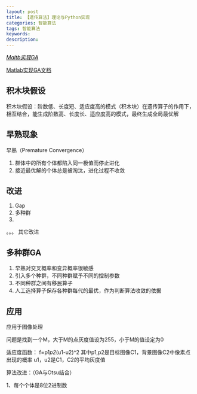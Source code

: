 ```yaml
---
layout: post
title: 【遗传算法】理论与Python实现
categories: 智能算法
tags: 智能算法
keywords:
description:
---
```


<a href='https://github.com/guofei9987/genetic-algorithm-Matlab'><i class="fa fa-github fa-lg" style="color:#000;">Maltb实现GA</i></a>


[Matlab实现GA文档](http://127.0.0.1:4000/2016/10/01/gaMatlab.html)


## 积木块假设
积木块假设：阶数低、长度短、适应度高的模式（积木块）在遗传算子的作用下，相互结合，能生成阶数高、长度长、适应度高的模式，最终生成全局最优解

## 早熟现象  

早熟（Premature Convergence）  
1. 群体中的所有个体都陷入同一极值而停止进化
2. 接近最优解的个体总是被淘汰，进化过程不收敛

## 改进

1. Gap
2. 多种群
3.
。。。
其它改进




## 多种群GA

1. 早熟对交叉概率和变异概率很敏感
2. 引入多个种群，不同种群赋予不同的控制参数
3. 不同种群之间有移民算子
4. 人工选择算子保存各种群每代的最优，作为判断算法收敛的依据




## 应用
应用于图像处理

问题是找到一个M，大于M的点灰度值设为255，小于M的值设定为0

适应度函数：
f=p1*p2*(u1-u2)^2
其中p1,p2是目标图像C1，背景图像C2中像素点出现的概率
u1，u2是C1，C2的平均灰度值

算法改进：（GA与Otsu结合）

1、每个个体是8位2进制数
